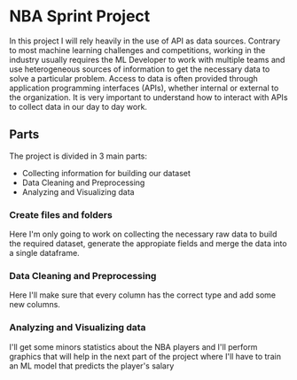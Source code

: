 # NBA Sprint Project

In this project I will rely heavily in the use of API as data sources. Contrary to most machine learning challenges and competitions, working in the industry usually requires the ML Developer to work with multiple teams and use heterogeneous sources of information to get the necessary data to solve a particular problem. Access to data is often provided through application programming interfaces (APIs), whether internal or external to the organization. It is very important to understand how to interact with APIs to collect data in our day to day work.

## Parts

The project is divided in 3 main parts:
* Collecting information for building our dataset
* Data Cleaning and Preprocessing
*  Analyzing and Visualizing data

### Create files and folders

Here I'm only going to work on collecting the necessary raw data to build the required dataset, generate the appropiate fields and merge the data into a single dataframe.

### Data Cleaning and Preprocessing

Here I'll make sure that every column has the correct type and add some new columns.

### Analyzing and Visualizing data
 
I'll get some minors statistics about the NBA players and I'll perform graphics that will help in the next part of the project where I'll have to train an ML model that predicts the player's salary
